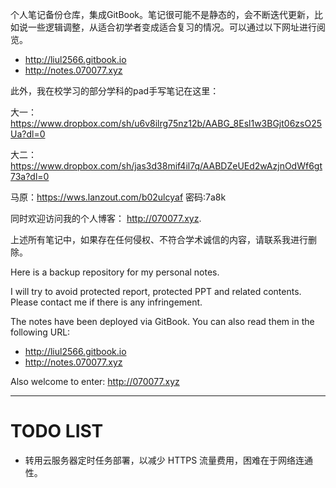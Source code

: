 个人笔记备份仓库，集成GitBook。笔记很可能不是静态的，会不断迭代更新，比如说一些逻辑调整，从适合初学者变成适合复习的情况。可以通过以下网址进行阅览。

- http://liul2566.gitbook.io
- http://notes.070077.xyz

此外，我在校学习的部分学科的pad手写笔记在这里：

大一：https://www.dropbox.com/sh/u6v8ilrg75nz12b/AABG_8Esl1w3BGjt06zsO25Ua?dl=0

大二：https://www.dropbox.com/sh/jas3d38mif4il7q/AABDZeUEd2wAzjnOdWf6gt73a?dl=0

马原：https://wws.lanzout.com/b02ulcyaf 密码:7a8k

同时欢迎访问我的个人博客： http://070077.xyz.

上述所有笔记中，如果存在任何侵权、不符合学术诚信的内容，请联系我进行删除。

Here is a backup repository for my personal notes.

I will try to avoid protected report, protected PPT and related contents.  Please contact me if there is any infringement.

The notes have been deployed via GitBook. You can also read them in the following URL:
- http://liul2566.gitbook.io
- http://notes.070077.xyz

Also welcome to enter: http://070077.xyz

--- 
# TODO LIST

- 转用云服务器定时任务部署，以减少 HTTPS 流量费用，困难在于网络连通性。